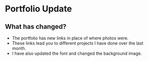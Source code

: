 # Portfolio Update

## What has changed?
- The portfolio has new links in place of where photos were.
- These links lead you to different projects I have done over the last month.
- I have also updated the font and changed the background image.

